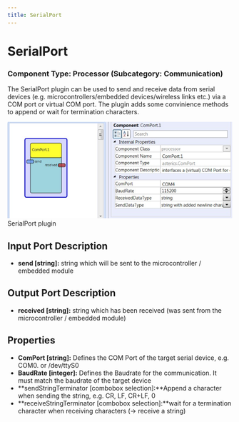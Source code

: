 ```yaml
---
title: SerialPort
---
```


# SerialPort

### Component Type: Processor (Subcategory: Communication)

The SerialPort plugin can be used to send and receive data from serial devices (e.g. microcontrollers/embedded devices/wireless links etc.) via a COM port or virtual COM port. The plugin adds some convinience methods to append or wait for termination characters.

![Screenshot: COMPort plugin](./img/COMPort.jpg "Screenshot: COMPort plugin")  
SerialPort plugin

## Input Port Description

- **send \[string\]:** string which will be sent to the microcontroller / embedded module

## Output Port Description

- **received \[string\]:** string which has been received (was sent from the microcontroller / embedded module)

## Properties

- **ComPort \[string\]:** Defines the COM Port of the target serial device, e.g. COM0. or /dev/ttyS0
- **BaudRate \[integer\]:** Defines the Baudrate for the communication. It must match the baudrate of the target device
- **sendStringTerminator \[combobox selection\]:**Append a character when sending the string, e.g. CR, LF, CR+LF, 0
- **receiveStringTerminator \[combobox selection\]:**wait for a termination character when receiving characters (-> receive a string)
